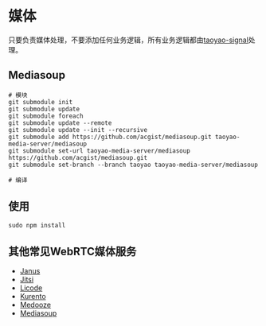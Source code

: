 # 媒体

只要负责媒体处理，不要添加任何业务逻辑，所有业务逻辑都由[taoyao-signal](../taoyao-signal)处理。

## Mediasoup

```
# 模块
git submodule init
git submodule update
git submodule foreach
git submodule update --remote
git submodule update --init --recursive
git submodule add https://github.com/acgist/mediasoup.git taoyao-media-server/mediasoup
git submodule set-url taoyao-media-server/mediasoup https://github.com/acgist/mediasoup.git
git submodule set-branch --branch taoyao taoyao-media-server/mediasoup

# 编译

```

## 使用

```
sudo npm install
```

## 其他常见WebRTC媒体服务

* [Janus](https://github.com/meetecho/janus-gateway/)
* [Jitsi](https://github.com/jitsi)
* [Licode](https://github.com/lynckia/licode)
* [Kurento](https://github.com/Kurento/kurento-media-server)
* [Medooze](https://github.com/medooze/media-server)
* [Mediasoup](https://github.com/versatica/mediasoup)
